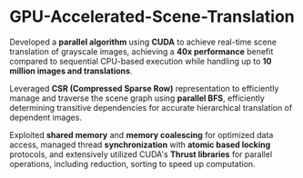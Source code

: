 # GPU-Accelerated-Scene-Translation
Developed a **parallel algorithm** using **CUDA** to achieve real-time scene translation of grayscale images, achieving a **40x performance** benefit compared to sequential CPU-based execution while handling up to **10 million images and translations**.

Leveraged **CSR (Compressed Sparse Row)** representation to efficiently manage and traverse the scene graph using **parallel BFS**, efficiently determining transitive dependencies for accurate hierarchical translation of dependent images.

Exploited **shared memory** and **memory coalescing** for optimized data access, managed thread **synchronization** with **atomic based locking** protocols, and extensively utilized CUDA's **Thrust libraries** for parallel operations, including reduction, sorting to speed up computation.
